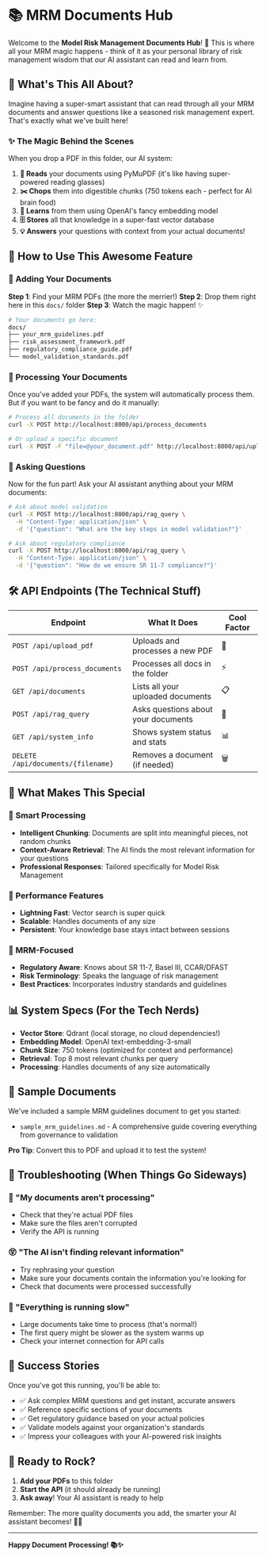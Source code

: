 # 📚 MRM Documents Hub

Welcome to the **Model Risk Management Documents Hub**! 🎉 This is where all your MRM magic happens - think of it as your personal library of risk management wisdom that our AI assistant can read and learn from.

## 🚀 What's This All About?

Imagine having a super-smart assistant that can read through all your MRM documents and answer questions like a seasoned risk management expert. That's exactly what we've built here! 

### ✨ The Magic Behind the Scenes

When you drop a PDF in this folder, our AI system:
1. **📖 Reads** your documents using PyMuPDF (it's like having super-powered reading glasses)
2. **✂️ Chops** them into digestible chunks (750 tokens each - perfect for AI brain food)
3. **🧠 Learns** from them using OpenAI's fancy embedding model
4. **🗄️ Stores** all that knowledge in a super-fast vector database
5. **💡 Answers** your questions with context from your actual documents!

## 🎯 How to Use This Awesome Feature

### 📁 Adding Your Documents

**Step 1**: Find your MRM PDFs (the more the merrier!)
**Step 2**: Drop them right here in this `docs/` folder
**Step 3**: Watch the magic happen! ✨

```bash
# Your documents go here:
docs/
├── your_mrm_guidelines.pdf
├── risk_assessment_framework.pdf
├── regulatory_compliance_guide.pdf
└── model_validation_standards.pdf
```

### 🔧 Processing Your Documents

Once you've added your PDFs, the system will automatically process them. But if you want to be fancy and do it manually:

```bash
# Process all documents in the folder
curl -X POST http://localhost:8000/api/process_documents

# Or upload a specific document
curl -X POST -F "file=@your_document.pdf" http://localhost:8000/api/upload_pdf
```

### 🎤 Asking Questions

Now for the fun part! Ask your AI assistant anything about your MRM documents:

```bash
# Ask about model validation
curl -X POST http://localhost:8000/api/rag_query \
  -H "Content-Type: application/json" \
  -d '{"question": "What are the key steps in model validation?"}'

# Ask about regulatory compliance
curl -X POST http://localhost:8000/api/rag_query \
  -H "Content-Type: application/json" \
  -d '{"question": "How do we ensure SR 11-7 compliance?"}'
```

## 🛠️ API Endpoints (The Technical Stuff)

| Endpoint | What It Does | Cool Factor |
|----------|-------------|-------------|
| `POST /api/upload_pdf` | Uploads and processes a new PDF | 🚀 |
| `POST /api/process_documents` | Processes all docs in the folder | ⚡ |
| `GET /api/documents` | Lists all your uploaded documents | 📋 |
| `POST /api/rag_query` | Asks questions about your documents | 🧠 |
| `GET /api/system_info` | Shows system status and stats | 📊 |
| `DELETE /api/documents/{filename}` | Removes a document (if needed) | 🗑️ |

## 🎨 What Makes This Special

### 🧠 Smart Processing
- **Intelligent Chunking**: Documents are split into meaningful pieces, not random chunks
- **Context-Aware Retrieval**: The AI finds the most relevant information for your questions
- **Professional Responses**: Tailored specifically for Model Risk Management

### 🚀 Performance Features
- **Lightning Fast**: Vector search is super quick
- **Scalable**: Handles documents of any size
- **Persistent**: Your knowledge base stays intact between sessions

### 🎯 MRM-Focused
- **Regulatory Aware**: Knows about SR 11-7, Basel III, CCAR/DFAST
- **Risk Terminology**: Speaks the language of risk management
- **Best Practices**: Incorporates industry standards and guidelines

## 📊 System Specs (For the Tech Nerds)

- **Vector Store**: Qdrant (local storage, no cloud dependencies!)
- **Embedding Model**: OpenAI text-embedding-3-small
- **Chunk Size**: 750 tokens (optimized for context and performance)
- **Retrieval**: Top 8 most relevant chunks per query
- **Processing**: Handles documents of any size automatically

## 🎪 Sample Documents

We've included a sample MRM guidelines document to get you started:
- `sample_mrm_guidelines.md` - A comprehensive guide covering everything from governance to validation

**Pro Tip**: Convert this to PDF and upload it to test the system!

## 🚨 Troubleshooting (When Things Go Sideways)

### 🤔 "My documents aren't processing"
- Check that they're actual PDF files
- Make sure the files aren't corrupted
- Verify the API is running

### 😵 "The AI isn't finding relevant information"
- Try rephrasing your question
- Make sure your documents contain the information you're looking for
- Check that documents were processed successfully

### 🐌 "Everything is running slow"
- Large documents take time to process (that's normal!)
- The first query might be slower as the system warms up
- Check your internet connection for API calls

## 🎉 Success Stories

Once you've got this running, you'll be able to:
- ✅ Ask complex MRM questions and get instant, accurate answers
- ✅ Reference specific sections of your documents
- ✅ Get regulatory guidance based on your actual policies
- ✅ Validate models against your organization's standards
- ✅ Impress your colleagues with your AI-powered risk insights

## 🚀 Ready to Rock?

1. **Add your PDFs** to this folder
2. **Start the API** (it should already be running)
3. **Ask away**! Your AI assistant is ready to help

Remember: The more quality documents you add, the smarter your AI assistant becomes! 🧠✨

---

**Happy Document Processing! 📚✨** 